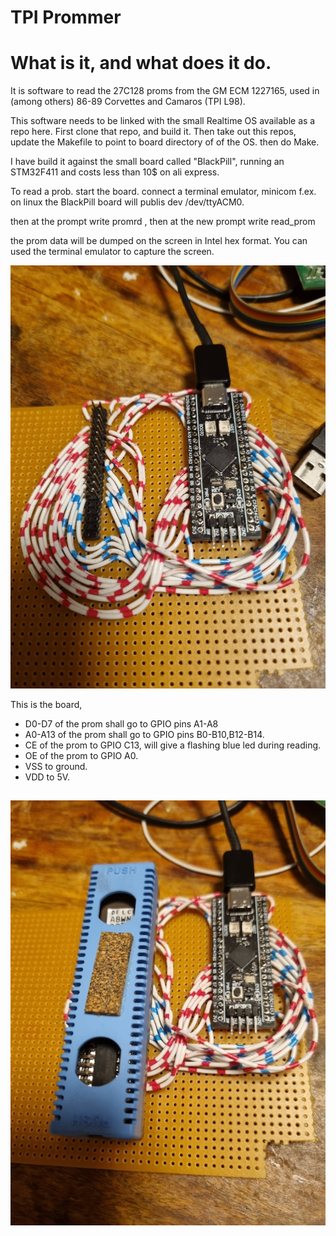 # TPI Prommer

What is it, and what does it do.
================================
It is software to read the 27C128 proms from the GM ECM 1227165, used
in (among others) 86-89 Corvettes and Camaros (TPI L98).

This software needs to be linked with the small Realtime OS available as a
repo here. First clone that repo, and build it. Then
take out this repos, update the Makefile to point to board directory of
of the OS. then do Make.

I have build it against the small board called "BlackPill", running an
STM32F411 and costs less than 10$ on ali express.

To read a prob. start the board. connect a terminal emulator, minicom f.ex.
on linux the BlackPill board will publis dev /dev/ttyACM0.

then at the prompt write promrd <CR>, then at the new prompt
write read_prom <CR>

the prom data will be dumped on the screen in Intel hex format.
You can used the terminal emulator to capture the screen.


![Board](./pics/259596032_1619722048384723_8285664125914974745_n.jpg?raw=true "Board")

This is the board,
- D0-D7 of the prom shall go to GPIO pins A1-A8
- A0-A13 of the prom shall go to GPIO pins B0-B10,B12-B14.
- CE of the prom to GPIO C13, will give a flashing blue led during reading.
- OE of the prom to GPIO A0.
- VSS to ground.
- VDD to 5V.

![Board with Calpack](./pics/259091404_477744637000775_3731667812235962616_n.jpg?raw=true "Bord with Calpack")
-------------------------------------------------------

